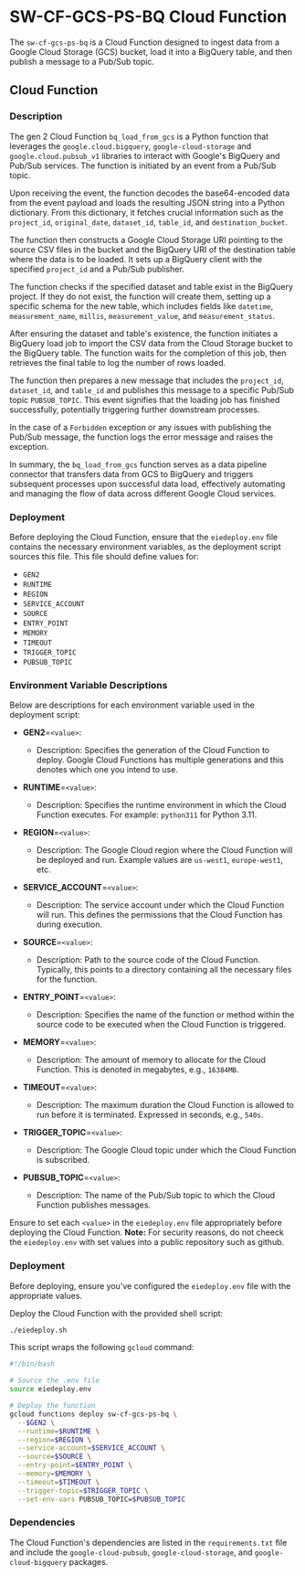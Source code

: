 # SW-CF-GCS-PS-BQ Cloud Function

The `sw-cf-gcs-ps-bq` is a Cloud Function designed to ingest data from a Google Cloud Storage (GCS) bucket, load it into a BigQuery table, and then publish a message to a Pub/Sub topic.

## Cloud Function

### Description

The gen 2 Cloud Function `bq_load_from_gcs` is a Python function that leverages the `google.cloud.bigquery`, `google-cloud-storage` and `google.cloud.pubsub_v1` libraries to interact with Google's BigQuery and Pub/Sub services. The function is initiated by an event from a Pub/Sub topic.

Upon receiving the event, the function decodes the base64-encoded data from the event payload and loads the resulting JSON string into a Python dictionary. From this dictionary, it fetches crucial information such as the `project_id`, `original_date`, `dataset_id`, `table_id`, and `destination_bucket`.

The function then constructs a Google Cloud Storage URI pointing to the source CSV files in the bucket and the BigQuery URI of the destination table where the data is to be loaded. It sets up a BigQuery client with the specified `project_id` and a Pub/Sub publisher.

The function checks if the specified dataset and table exist in the BigQuery project. If they do not exist, the function will create them, setting up a specific schema for the new table, which includes fields like `datetime`, `measurement_name`, `millis`, `measurement_value`, and `measurement_status`.

After ensuring the dataset and table's existence, the function initiates a BigQuery load job to import the CSV data from the Cloud Storage bucket to the BigQuery table. The function waits for the completion of this job, then retrieves the final table to log the number of rows loaded.

The function then prepares a new message that includes the `project_id`, `dataset_id`, and `table_id` and publishes this message to a specific Pub/Sub topic `PUBSUB_TOPIC`. This event signifies that the loading job has finished successfully, potentially triggering further downstream processes.

In the case of a `Forbidden` exception or any issues with publishing the Pub/Sub message, the function logs the error message and raises the exception.

In summary, the `bq_load_from_gcs` function serves as a data pipeline connector that transfers data from GCS to BigQuery and triggers subsequent processes upon successful data load, effectively automating and managing the flow of data across different Google Cloud services.

### Deployment

Before deploying the Cloud Function, ensure that the `eiedeploy.env` file contains the necessary environment variables, as the deployment script sources this file. This file should define values for:

- `GEN2`
- `RUNTIME`
- `REGION`
- `SERVICE_ACCOUNT`
- `SOURCE`
- `ENTRY_POINT`
- `MEMORY`
- `TIMEOUT`
- `TRIGGER_TOPIC`
- `PUBSUB_TOPIC`

 ### Environment Variable Descriptions
 
 Below are descriptions for each environment variable used in the deployment script:
 
 - **GEN2**=`<value>`:
   - Description: Specifies the generation of the Cloud Function to deploy. Google Cloud Functions has multiple generations and this denotes which one you intend to use.
 
 - **RUNTIME**=`<value>`:
   - Description: Specifies the runtime environment in which the Cloud Function executes. For example: `python311` for Python 3.11.
 
 - **REGION**=`<value>`:
   - Description: The Google Cloud region where the Cloud Function will be deployed and run. Example values are `us-west1`, `europe-west1`, etc.
 
 - **SERVICE_ACCOUNT**=`<value>`:
   - Description: The service account under which the Cloud Function will run. This defines the permissions that the Cloud Function has during execution.
 
 - **SOURCE**=`<value>`:
   - Description: Path to the source code of the Cloud Function. Typically, this points to a directory containing all the necessary files for the function.
 
 - **ENTRY_POINT**=`<value>`:
   - Description: Specifies the name of the function or method within the source code to be executed when the Cloud Function is triggered.
 
 - **MEMORY**=`<value>`:
   - Description: The amount of memory to allocate for the Cloud Function. This is denoted in megabytes, e.g., `16384MB`.
 
 - **TIMEOUT**=`<value>`:
   - Description: The maximum duration the Cloud Function is allowed to run before it is terminated. Expressed in seconds, e.g., `540s`.
 
 - **TRIGGER_TOPIC**=`<value>`:
   - Description: The Google Cloud topic under which the Cloud Function is subscribed.
 
 - **PUBSUB_TOPIC**=`<value>`:
   - Description: The name of the Pub/Sub topic to which the Cloud Function publishes messages.
 
 Ensure to set each `<value>` in the `eiedeploy.env` file appropriately before deploying the Cloud Function. **Note:** For security reasons, do not cheeck the `eiedeploy.env` with    set values into a public repository such as github.

### Deployment
 
Before deploying, ensure you've configured the `eiedeploy.env` file with the appropriate values.
 
Deploy the Cloud Function with the provided shell script:

```bash
./eiedeploy.sh
```


This script wraps the following `gcloud` command:

```bash
#!/bin/bash

# Source the .env file
source eiedeploy.env

# Deploy the function
gcloud functions deploy sw-cf-gcs-ps-bq \
  --$GEN2 \
  --runtime=$RUNTIME \
  --region=$REGION \
  --service-account=$SERVICE_ACCOUNT \
  --source=$SOURCE \
  --entry-point=$ENTRY_POINT \
  --memory=$MEMORY \
  --timeout=$TIMEOUT \
  --trigger-topic=$TRIGGER_TOPIC \
  --set-env-vars PUBSUB_TOPIC=$PUBSUB_TOPIC
```


### Dependencies

The Cloud Function's dependencies are listed in the `requirements.txt` file and include the `google-cloud-pubsub`, `google-cloud-storage`, and `google-cloud-bigquery` packages.
